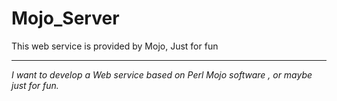 # Mojo_Server
This web service is provided by Mojo, Just for fun
***
*I want to develop a Web service based on Perl Mojo software , or maybe just for fun.*
